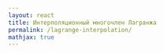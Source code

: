 ```yaml
---
layout: react
title: Интерполяционный многочлен Лагранжа
permalink: /lagrange-interpolation/
mathjax: true
---
```


<script src="/dist/lagrange_interpolation.js"></script>
